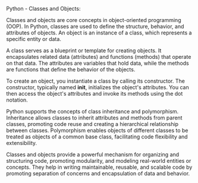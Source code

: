 Python - Classes and Objects:

Classes and objects are core concepts in object-oriented programming (OOP). In Python, classes are used to define the structure, behavior, and attributes of objects. An object is an instance of a class, which represents a specific entity or data.

A class serves as a blueprint or template for creating objects. It encapsulates related data (attributes) and functions (methods) that operate on that data. The attributes are variables that hold data, while the methods are functions that define the behavior of the objects.

To create an object, you instantiate a class by calling its constructor. The constructor, typically named __init__, initializes the object's attributes. You can then access the object's attributes and invoke its methods using the dot notation.

Python supports the concepts of class inheritance and polymorphism. Inheritance allows classes to inherit attributes and methods from parent classes, promoting code reuse and creating a hierarchical relationship between classes. Polymorphism enables objects of different classes to be treated as objects of a common base class, facilitating code flexibility and extensibility.

Classes and objects provide a powerful mechanism for organizing and structuring code, promoting modularity, and modeling real-world entities or concepts. They help in writing maintainable, reusable, and scalable code by promoting separation of concerns and encapsulation of data and behavior.
